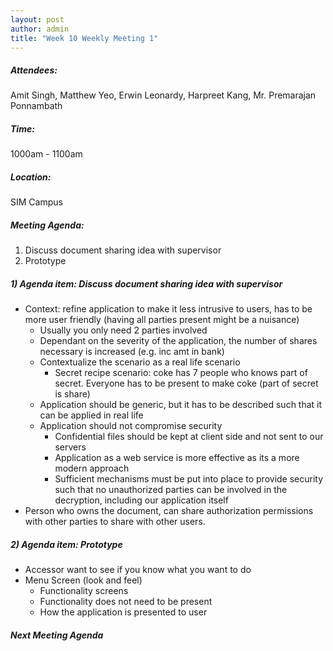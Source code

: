 ```yaml
---
layout: post
author: admin
title: "Week 10 Weekly Meeting 1"
---
```


##### Attendees:
Amit Singh, Matthew Yeo, Erwin Leonardy, Harpreet Kang, Mr. Premarajan Ponnambath

##### Time:
1000am - 1100am

##### Location: 
SIM Campus

##### Meeting Agenda:
1. Discuss document sharing idea with supervisor
2. Prototype

##### 1) Agenda item: Discuss document sharing idea with supervisor
- Context: refine application to make it less intrusive to users, has to be more user friendly (having all parties present might be a nuisance)
  - Usually you only need 2 parties involved
  - Dependant on the severity of the application, the number of shares necessary is increased (e.g. inc amt in bank)
  - Contextualize the scenario as a real life scenario
    - Secret recipe scenario: coke has 7 people who knows part of secret. Everyone has to be present to make coke (part of secret is share)
  - Application should be generic, but it has to be described such that it can be applied in real life
  - Application should not compromise security
    - Confidential files should be kept at client side and not sent to our servers
    - Application as a web service is more effective as its a more modern approach
    - Sufficient mechanisms must be put into place to provide security such that no unauthorized parties can be involved in the decryption, including our application itself
- Person who owns the document, can share authorization permissions with other parties to share with other users.

##### 2) Agenda item: Prototype
- Accessor want to see if you know what you want to do
- Menu Screen (look and feel)
  - Functionality screens
  - Functionality does not need to be present
  - How the application is presented to user

##### Next Meeting Agenda
